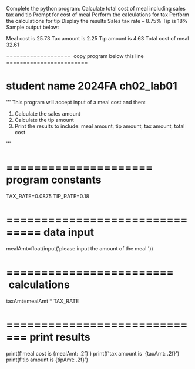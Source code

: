 Complete the python program:
Calculate total cost of meal including sales tax and tip
Prompt for cost of meal
Perform the calculations for tax
Perform the calculations for tip
Display the results
Sales tax rate – 8.75%
Tip is 18%
Sample output below:

Meal cost is 25.73
Tax amount is  2.25
Tip amount is 4.63
Total cost of meal 32.61

=================== &nbsp;copy program below this line ========================

# student name 2024FA ch02_lab01
'''
This program will accept input of a meal cost and then:
1. Calculate the sales amount
2. Calculate the tip amount
3. Print the results to include: meal amount, tip amount, tax amount, total cost

'''
# ===================== program constants
TAX_RATE=0.0875
TIP_RATE=0.18

# =============================== data input
mealAmt=float(input('please input the amount of the meal '))

# ======================== &nbsp;calculations
taxAmt=mealAmt * TAX_RATE

# ============================= print results
print(f'meal cost is {mealAmt: .2f}')
print(f'tax amount is &nbsp;{taxAmt: .2f}')
print(f'tip amount is {tipAmt: .2f}')
